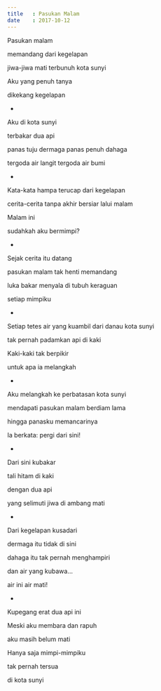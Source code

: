 ```yaml
---
title   : Pasukan Malam
date    : 2017-10-12
---
```


Pasukan malam

memandang dari kegelapan

jiwa-jiwa mati terbunuh kota sunyi

Aku yang penuh tanya

dikekang kegelapan

-

Aku di kota sunyi

terbakar dua api

panas tuju dermaga panas penuh dahaga

tergoda air langit tergoda air bumi

-

Kata-kata hampa terucap dari kegelapan

cerita-cerita tanpa akhir bersiar lalui malam

Malam ini

sudahkah aku bermimpi?

-

Sejak cerita itu datang

pasukan malam tak henti memandang

luka bakar menyala di tubuh keraguan

setiap mimpiku

-

Setiap tetes air yang kuambil dari danau kota sunyi

tak pernah padamkan api di kaki

Kaki-kaki tak berpikir

untuk apa ia melangkah

-

Aku melangkah ke perbatasan kota sunyi

mendapati pasukan malam berdiam lama

hingga panasku memancarinya

Ia berkata: pergi dari sini!

-

Dari sini kubakar

tali hitam di kaki

dengan dua api

yang selimuti jiwa di ambang mati

-

Dari kegelapan kusadari

dermaga itu tidak di sini

dahaga itu tak pernah menghampiri

dan air yang kubawa...

air ini air mati!

-

Kupegang erat dua api ini

Meski aku membara dan rapuh

aku masih belum mati

Hanya saja mimpi-mimpiku

tak pernah tersua

di kota sunyi